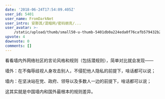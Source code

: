 ```yaml
---
date: '2018-06-24T17:54:09.405Z'
user_id: 5401
user_name: FromDarkNet
user_intro: 安那其/混暗网/密码朋克/...
user_avatar: >-
    /static/upload/thumb/small50-u-thumb-5401db0a224eda0f76cafb579432b24e8c8521ba5451.png
upvote: 4
downvote: 0
comments: []
---
```


看看墙内外网络社区的言论风格和规则（包括潜规则），简单对比就会发现——

墙外：在不侮辱歧视人身攻击别人，不侵犯他人隐私的前提下，啥话都可以说；

墙内：在坚决站在党、政府、领导以及多数人一边的前提下，啥话都可以说；

  

这其实就是中国墙内和国外最根本的规则差异。
